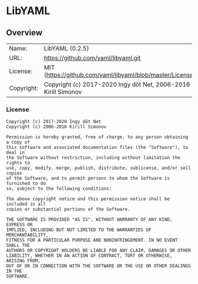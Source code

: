 # LibYAML


## Overview

|   |   |
|---|---|
| Name:       | LibYAML (0.2.5)
| URL:        | https://github.com/yaml/libyaml.git
| License:    | MIT (https://github.com/yaml/libyaml/blob/master/License)
| Copyright:  | Copyright (c) 2017-2020 Ingy döt Net, 2006-2016 Kirill Simonov


### License

```text
Copyright (c) 2017-2020 Ingy döt Net
Copyright (c) 2006-2016 Kirill Simonov

Permission is hereby granted, free of charge, to any person obtaining a copy of
this software and associated documentation files (the "Software"), to deal in
the Software without restriction, including without limitation the rights to
use, copy, modify, merge, publish, distribute, sublicense, and/or sell copies
of the Software, and to permit persons to whom the Software is furnished to do
so, subject to the following conditions:

The above copyright notice and this permission notice shall be included in all
copies or substantial portions of the Software.

THE SOFTWARE IS PROVIDED "AS IS", WITHOUT WARRANTY OF ANY KIND, EXPRESS OR
IMPLIED, INCLUDING BUT NOT LIMITED TO THE WARRANTIES OF MERCHANTABILITY,
FITNESS FOR A PARTICULAR PURPOSE AND NONINFRINGEMENT. IN NO EVENT SHALL THE
AUTHORS OR COPYRIGHT HOLDERS BE LIABLE FOR ANY CLAIM, DAMAGES OR OTHER
LIABILITY, WHETHER IN AN ACTION OF CONTRACT, TORT OR OTHERWISE, ARISING FROM,
OUT OF OR IN CONNECTION WITH THE SOFTWARE OR THE USE OR OTHER DEALINGS IN THE
SOFTWARE.
```

